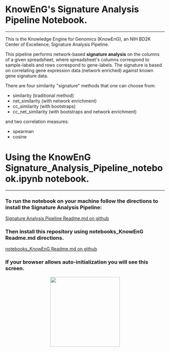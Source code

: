 # KnowEnG's Signature Analysis Pipeline Notebook.
 --- 

This is the Knowledge Engine for Genomics (KnowEnG), an NIH BD2K Center of Excellence, Signature Analysis Pipeline.

This pipeline performs network-based **signature analysis** on the columns of a given spreadsheet, where spreadsheet's columns correspond to sample-labels and rows correspond to gene-labels.  The signature is based on correlating gene expression data (network enriched) against known gene signature data.

There are four similarity "signature"  methods that one can choose from:

- similarity        (traditional method) 
- net_similarity    (with network enrichment)
- cc_similarity     (with bootstraps)
- cc_net_similarity (with bootstraps and network enrichment)


and two correlation measures:
- spearman 
- cosine 

# Using the KnowEnG Signature_Analysis_Pipeline_notebook.ipynb notebook.
 ---

### To run the notebook on your machine follow the directions to install the Signature Analysis Pipeline:
[Signature Analysis Pipeline Readme.md on github](https://github.com/KnowEnG-Research/Signature_Analysis_Pipeline/blob/master/README.md)

### Then install this repository using notebooks_KnowEnG Readme.md directions.
[notebooks_KnowEnG Readme.md on github]()

### If your browser allows auto-initialization you will see this screen.
<p align="center">
  <img  src="../data/images/up_and_running.png" height=220>
</p>
